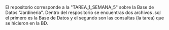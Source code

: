 El repositorio corresponde a la "TAREA_1_SEMANA_5" sobre la Base de Datos "Jardineria". Dentro del respositorio se encuentras dos archivos .sql el primero es la Base de Datos
y el segundo son las consultas (la tarea) que se hicieron en la BD.
